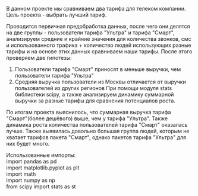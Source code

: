 В данном проекте мы сравниваем два тарифа для телеком компании. 
Цель проекта - выбрать лучший тариф.

Проводится первичная предобработка данных, после чего они делятся на две группы - пользователи тарифа "Ультра" и тарифа "Смарт", анализируем средние и крайние значения для количества звонков, смс и использованного трафика + количество людей использующих разные тарифы и на основе этих данных сравниваем наши тарифы.
После этого проверяем две гипотезы: 
1. Пользователи тарифа "Смарт" приносят в меньше выручки, чем пользователи тарифа "Ультра"
2. Средняя выручка пользователи из Москвы отличается от выручки пользователей из других регионов
При помощи модуля stats библиотеки scipy, а также анализируем динамику суммарной выручки за разные тарифы для сравнения потенциалов роста.

По итогам проекта выяснилось, что суммарная выручка тарифа "Смарт"(более дешёвого) выше, чем у тарифа "Ультра". Также динамика роста количества пользователей тарифа "Смарт" оказалась лучше. Также выявилась довольно большая группа людей, которым не хватает тарифов пакета "Смарт", однако пакетов тарифа "Ультра" для них будет много.

Использованные импорты:  
import pandas as pd   
import matplotlib.pyplot as plt   
import math   
import numpy as np  
from scipy import stats as st   
